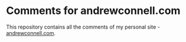 # Comments for andrewconnell.com

This repository contains all the comments of my personal site - [andrewconnell.com](https://andrewconnell.com).
